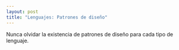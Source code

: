 ```yaml
---
layout: post
title: "Lenguajes: Patrones de diseño"
---
```

Nunca olvidar la existencia de patrones de diseño para cada tipo de lenguaje.

